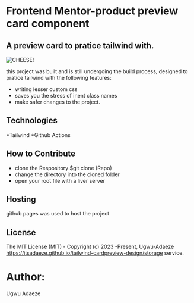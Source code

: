 # Frontend Mentor-product preview card component

## A preview card to pratice tailwind with.

![CHEESE!](images/preview.png)

this project was built and is still undergoing the build process, designed to pratice tailwind with the following features:
* writing lesser custom css
* saves you the stress of inent class names
* make safer changes to the project.

## Technologies
*Tailwind
*Github Actions

## How to Contribute
* clone the Respository $git clone (Repo)
* change the directory into the cloned folder
* open your root file with a liver server

## Hosting
 github pages was used to host the project

## License
The MIT License (MIT) - Copyright (c) 2023 -Present, Ugwu-Adaeze https://itsadaeze.github.io/tailwind-cardpreview-design/storage service.

# Author:
Ugwu Adaeze 

